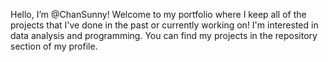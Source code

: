 Hello, I’m @ChanSunny! Welcome to my portfolio where I keep all of the projects that I've done in the past or currently working on! I'm interested in data analysis and programming. You can find my projects in the repository section of my profile.
